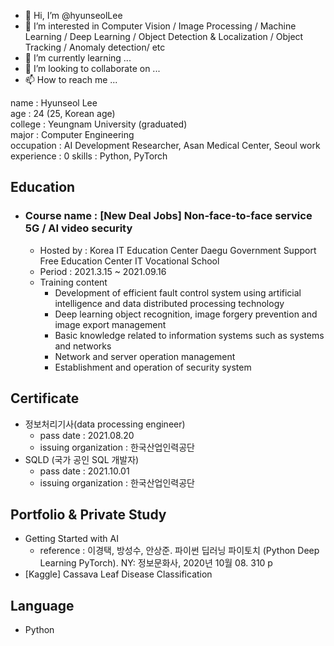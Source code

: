 - 👋 Hi, I’m @hyunseolLee
- 👀 I’m interested in Computer Vision / Image Processing / Machine Learning / Deep Learning / Object Detection & Localization / Object Tracking / Anomaly detection/ etc
- 🌱 I’m currently learning ...
- 💞️ I’m looking to collaborate on ...
- 📫 How to reach me ...

<!---
hyunseolLee/hyunseolLee is a ✨ special ✨ repository because its `README.md` (this file) appears on your GitHub profile.
You can click the Preview link to take a look at your changes.
--->

name : Hyunseol Lee  
age : 24 (25, Korean age)  
college : Yeungnam University (graduated)  
major : Computer Engineering  
occupation : AI Development Researcher, Asan Medical Center, Seoul
work experience : 0
skills : Python, PyTorch

## Education
- ### Course name : [New Deal Jobs] Non-face-to-face service 5G / AI video security
  - Hosted by : Korea IT Education Center Daegu Government Support Free Education Center IT Vocational School
  - Period : 2021.3.15 ~ 2021.09.16
  - Training content
    - Development of efficient fault control system using artificial intelligence and data distributed processing technology
    - Deep learning object recognition, image forgery prevention and image export management
    - Basic knowledge related to information systems such as systems and networks
    - Network and server operation management
    - Establishment and operation of security system

## Certificate
- 정보처리기사(data processing engineer)
  - pass date : 2021.08.20
  - issuing organization : 한국산업인력공단
- SQLD (국가 공인 SQL 개발자)
  - pass date : 2021.10.01
  - issuing organization : 한국산업인력공단

## Portfolio & Private Study
- Getting Started with AI
  - reference : 이경택, 방성수, 안상준. 파이썬 딥러닝 파이토치 (Python Deep Learning PyTorch). NY: 정보문화사, 2020년 10월 08. 310 p
- [Kaggle] Cassava Leaf Disease Classification

## Language
- Python
